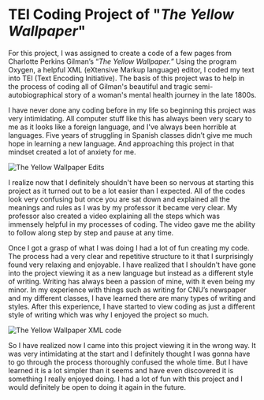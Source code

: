 # TEI Coding Project of "_The Yellow Wallpaper_"

For this project, I was assigned to create a code of a few pages from Charlotte Perkins Gilman’s “_The Yellow Wallpaper._” Using the program Oxygen, a helpful XML (eXtensive Markup language) editor, I coded my text into TEI (Text Encoding Initiative). The basis of this project was to help in the process of coding all of Gilman's beautiful and tragic semi-autobiographical story of a woman's mental health journey in the late 1800s. 

I have never done any coding before in my life so beginning this project was very intimidating. All computer stuff like this has always been very scary to me as it looks like a foreign language, and I've always been horrible at languages. Five years of struggling in Spanish classes didn’t give me much hope in learning a new language. And approaching this project in that mindset created a lot of anxiety for me.

![The Yellow Wallpaper Edits](https://dianefrola.github.io/diane-frola-cnu/images/theyellowwallpaperedits.png) 

I realize now that I definitely shouldn't have been so nervous at starting this project as it turned out to be a lot easier than I expected. All of the codes look very confusing but once you are sat down and explained all the meanings and rules as I was by my professor it became very clear. My professor also created a video explaining all the steps which was immensely helpful in my processes of coding. The video gave me the ability to follow along step by step and pause at any time. 

Once I got a grasp of what I was doing I had a lot of fun creating my code. The process had a very clear and repetitive structure to it that I surprisingly found very relaxing and enjoyable. I have realized that I shouldn't have gone into the project viewing it as a new language but instead as a different style of writing. Writing has always been a passion of mine, with it even being my minor. In my experience with things such as writing for CNU’s newspaper and my different classes, I have learned there are many types of writing and styles. After this experience, I have started to view coding as just a different style of writing which was why I enjoyed the project so much. 

![The Yellow Wallpaper XML code](https://dianefrola.github.io/diane-frola-cnu/images/theyellowwallpapercode.png) 

So I have realized now I came into this project viewing it in the wrong way. It was very intimidating at the start and I definitely thought I was gonna have to go through the process thoroughly confused the whole time. But I have learned it is a lot simpler than it seems and have even discovered it is something I really enjoyed doing. I had a lot of fun with this project and I would definitely be open to doing it again in the future. 

